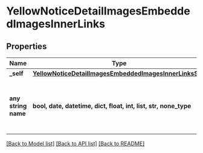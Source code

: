 # YellowNoticeDetailImagesEmbeddedImagesInnerLinks


## Properties
Name | Type | Description | Notes
------------ | ------------- | ------------- | -------------
**_self** | [**YellowNoticeDetailImagesEmbeddedImagesInnerLinksSelf**](YellowNoticeDetailImagesEmbeddedImagesInnerLinksSelf.md) |  | [optional] 
**any string name** | **bool, date, datetime, dict, float, int, list, str, none_type** | any string name can be used but the value must be the correct type | [optional]

[[Back to Model list]](../README.md#documentation-for-models) [[Back to API list]](../README.md#documentation-for-api-endpoints) [[Back to README]](../README.md)


